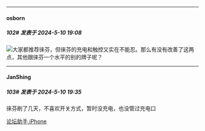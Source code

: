 ﻿
*****

####  osborn  
##### 102#       发表于 2024-5-10 19:08

<img src="https://static.saraba1st.com/image/smiley/face2017/068.png" referrerpolicy="no-referrer">大家都推荐徕芬，但徕芬的充电和触控又实在不能忍。那么有没有改善了这两点，其他跟徕芬一个水平的别的牌子呢？


*****

####  JanShing  
##### 103#       发表于 2024-5-10 19:35

徕芬刷了几天，不喜欢开关方式，暂时没充电，也没管过充电口

[论坛助手,iPhone](https://bbs.saraba1st.com/2b/forum.php?mod=viewthread&amp;tid=2029836)

